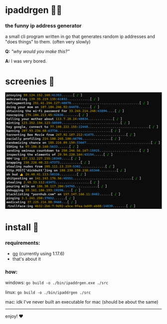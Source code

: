 # ipaddrgen 👩‍💻
### the funny ip address generator

a small cli program written in go that generates random ip addresses and "does things" to them. (often very slowly)

**Q:** *"why would you make this?"*

**A:** I was very bored.

# screenies 📸

![ipaddrgen in action](screenshots/v1term.png)

# install 📀

### requirements:

- [go](https://go.dev/) (currently using 1.17.6)
- that's about it

### how:

windows: `go build -o ./bin/ipaddrgen.exe ./src`

linux: `go build -o ./bin/ipaddrgen ./src`

mac: idk I've never built an executable for mac (should be about the same)

---

enjoy! ❤